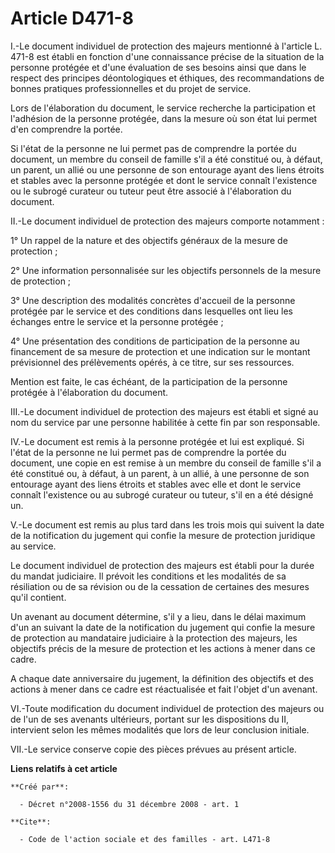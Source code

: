 # Article D471-8

I.-Le document individuel de protection des majeurs mentionné à l'article L. 471-8 est établi en fonction d'une connaissance
précise de la situation de la personne protégée et d'une évaluation de ses besoins ainsi que dans le respect des principes
déontologiques et éthiques, des recommandations de bonnes pratiques professionnelles et du projet de service. 

Lors de l'élaboration du document, le service recherche la participation et l'adhésion de la personne protégée, dans la
mesure où son état lui permet d'en comprendre la portée. 

Si l'état de la personne ne lui permet pas de comprendre la portée du document, un membre du conseil de famille s'il a été
constitué ou, à défaut, un parent, un allié ou une personne de son entourage ayant des liens étroits et stables avec la
personne protégée et dont le service connaît l'existence ou le subrogé curateur ou tuteur peut être associé à l'élaboration
du document. 

II.-Le document individuel de protection des majeurs comporte notamment : 

1° Un rappel de la nature et des objectifs généraux de la mesure de protection ; 

2° Une information personnalisée sur les objectifs personnels de la mesure de protection ; 

3° Une description des modalités concrètes d'accueil de la personne protégée par le service et des conditions dans lesquelles
ont lieu les échanges entre le service et la personne protégée ; 

4° Une présentation des conditions de participation de la personne au financement de sa mesure de protection et une
indication sur le montant prévisionnel des prélèvements opérés, à ce titre, sur ses ressources. 

Mention est faite, le cas échéant, de la participation de la personne protégée à l'élaboration du document. 

III.-Le document individuel de protection des majeurs est établi et signé au nom du service par une personne habilitée à
cette fin par son responsable. 

IV.-Le document est remis à la personne protégée et lui est expliqué. Si l'état de la personne ne lui permet pas de
comprendre la portée du document, une copie en est remise à un membre du conseil de famille s'il a été constitué ou, à
défaut, à un parent, à un allié, à une personne de son entourage ayant des liens étroits et stables avec elle et dont le
service connaît l'existence ou au subrogé curateur ou tuteur, s'il en a été désigné un.

V.-Le document est remis au plus tard dans les trois mois qui suivent la date de la notification du jugement qui confie la
mesure de protection juridique au service. 

Le document individuel de protection des majeurs est établi pour la durée du mandat judiciaire. Il prévoit les conditions et
les modalités de sa résiliation ou de sa révision ou de la cessation de certaines des mesures qu'il contient. 

Un avenant au document détermine, s'il y a lieu, dans le délai maximum d'un an suivant la date de la notification du jugement
qui confie la mesure de protection au mandataire judiciaire à la protection des majeurs, les objectifs précis de la mesure de
protection et les actions à mener dans ce cadre.

A chaque date anniversaire du jugement, la définition des objectifs et des actions à mener dans ce cadre est réactualisée et
fait l'objet d'un avenant. 

VI.-Toute modification du document individuel de protection des majeurs ou de l'un de ses avenants ultérieurs, portant sur
les dispositions du II, intervient selon les mêmes modalités que lors de leur conclusion initiale. 

VII.-Le service conserve copie des pièces prévues au présent article.

**Liens relatifs à cet article**

	**Créé par**:

	  - Décret n°2008-1556 du 31 décembre 2008 - art. 1

	**Cite**:

	  - Code de l'action sociale et des familles - art. L471-8
